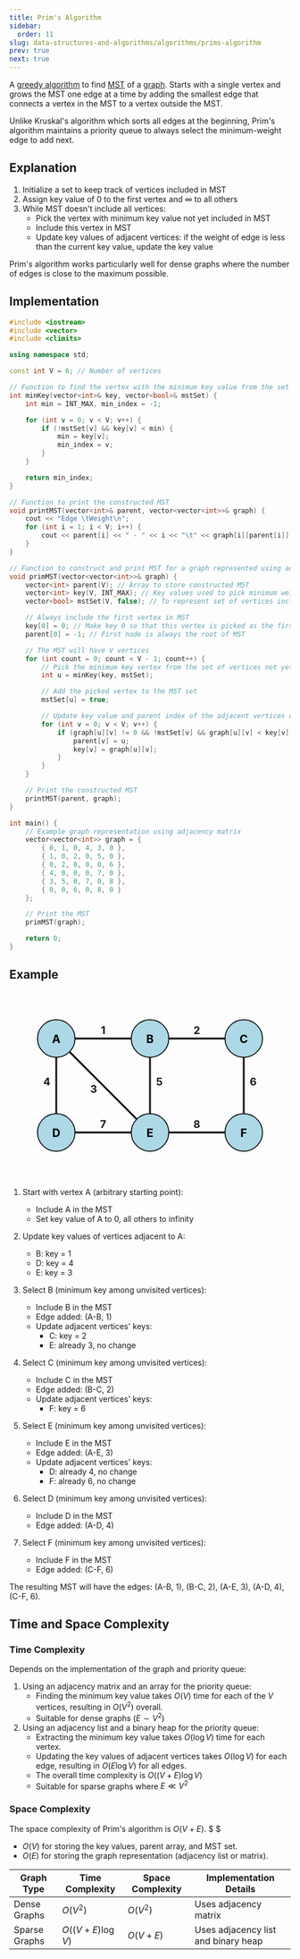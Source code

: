 ```yaml
---
title: Prim's Algorithm
sidebar:
  order: 11
slug: data-structures-and-algorithms/algorithms/prims-algorithm
prev: true
next: true
---
```


A [greedy algorithm](/data-structures-and-algorithms/algorithms/introduction#greedy-algorithm) to find [MST](/data-structures-and-algorithms/data-structures/minimum-spanning-tree/) of a [graph](/data-structures-and-algorithms/data-structures/graph/). Starts with a single vertex and grows the MST one edge at a time by adding the smallest edge that connects a vertex in the MST to a vertex outside the MST.

Unlike Kruskal's algorithm which sorts all edges at the beginning, Prim's algorithm maintains a priority queue to always select the minimum-weight edge to add next.

## Explanation

1. Initialize a set to keep track of vertices included in MST
2. Assign key value of $0$ to the first vertex and $\infty$ to all others
3. While MST doesn't include all vertices:
   - Pick the vertex with minimum key value not yet included in MST
   - Include this vertex in MST
   - Update key values of adjacent vertices: if the weight of edge is less than the current key value, update the key value

Prim's algorithm works particularly well for dense graphs where the number of edges is close to the maximum possible.

## Implementation

```cpp
#include <iostream>
#include <vector>
#include <climits>

using namespace std;

const int V = 6; // Number of vertices

// Function to find the vertex with the minimum key value from the set of vertices not yet included in MST
int minKey(vector<int>& key, vector<bool>& mstSet) {
    int min = INT_MAX, min_index = -1;

    for (int v = 0; v < V; v++) {
        if (!mstSet[v] && key[v] < min) {
            min = key[v];
            min_index = v;
        }
    }

    return min_index;
}

// Function to print the constructed MST
void printMST(vector<int>& parent, vector<vector<int>>& graph) {
    cout << "Edge \tWeight\n";
    for (int i = 1; i < V; i++) {
        cout << parent[i] << " - " << i << "\t" << graph[i][parent[i]] << "\n";
    }
}

// Function to construct and print MST for a graph represented using adjacency matrix
void primMST(vector<vector<int>>& graph) {
    vector<int> parent(V); // Array to store constructed MST
    vector<int> key(V, INT_MAX); // Key values used to pick minimum weight edge
    vector<bool> mstSet(V, false); // To represent set of vertices included in MST

    // Always include the first vertex in MST
    key[0] = 0; // Make key 0 so that this vertex is picked as the first vertex
    parent[0] = -1; // First node is always the root of MST

    // The MST will have V vertices
    for (int count = 0; count < V - 1; count++) {
        // Pick the minimum key vertex from the set of vertices not yet included in MST
        int u = minKey(key, mstSet);

        // Add the picked vertex to the MST set
        mstSet[u] = true;

        // Update key value and parent index of the adjacent vertices of the picked vertex
        for (int v = 0; v < V; v++) {
            if (graph[u][v] != 0 && !mstSet[v] && graph[u][v] < key[v]) {
                parent[v] = u;
                key[v] = graph[u][v];
            }
        }
    }

    // Print the constructed MST
    printMST(parent, graph);
}

int main() {
    // Example graph representation using adjacency matrix
    vector<vector<int>> graph = {
        { 0, 1, 0, 4, 3, 0 },
        { 1, 0, 2, 0, 5, 0 },
        { 0, 2, 0, 0, 0, 6 },
        { 4, 0, 0, 0, 7, 0 },
        { 3, 5, 0, 7, 0, 8 },
        { 0, 0, 6, 0, 8, 0 }
    };

    // Print the MST
    primMST(graph);

    return 0;
}
```

## Example

<svg xmlns="http://www.w3.org/2000/svg" viewBox="0 0 300 200" width="600" height="400" class="mx-auto">
  <style>
    .vertex {
      fill: lightblue;
      stroke: black;
      stroke-width: 1px;
    }
    .edge {
      stroke: currentColor;
      stroke-width: 2px;
    }
    .label {
      font-size: 12px;
      font-weight: bold;
    }
    .weight {
      font-size: .7rem;
      fill: currentColor;
      font-weight: bold;
    }
  </style>

  <!-- Edges -->
  <line x1="50" y1="50" x2="150" y2="50" class="edge" />
  <text x="100" y="45" class="weight" text-anchor="middle">1</text>

  <line x1="150" y1="50" x2="250" y2="50" class="edge" />
  <text x="200" y="45" class="weight" text-anchor="middle">2</text>

  <line x1="50" y1="50" x2="50" y2="150" class="edge" />
  <text x="40" y="100" class="weight" text-anchor="middle">4</text>

  <line x1="50" y1="50" x2="150" y2="150" class="edge" />
  <text x="90" y="108" class="weight" text-anchor="middle">3</text>

  <line x1="150" y1="50" x2="150" y2="150" class="edge" />
  <text x="160" y="100" class="weight" text-anchor="middle">5</text>

  <line x1="250" y1="50" x2="250" y2="150" class="edge" />
  <text x="260" y="100" class="weight" text-anchor="middle">6</text>

  <line x1="50" y1="150" x2="150" y2="150" class="edge" />
  <text x="100" y="145" class="weight" text-anchor="middle">7</text>

  <line x1="150" y1="150" x2="250" y2="150" class="edge" />
  <text x="200" y="145" class="weight" text-anchor="middle">8</text>

  <!-- Vertices -->
  <circle cx="50" cy="50" r="20" class="vertex" />
  <text x="50" y="55" class="label" text-anchor="middle">A</text>

  <circle cx="150" cy="50" r="20" class="vertex" />
  <text x="150" y="55" class="label" text-anchor="middle">B</text>

  <circle cx="250" cy="50" r="20" class="vertex" />
  <text x="250" y="55" class="label" text-anchor="middle">C</text>

  <circle cx="50" cy="150" r="20" class="vertex" />
  <text x="50" y="155" class="label" text-anchor="middle">D</text>

  <circle cx="150" cy="150" r="20" class="vertex" />
  <text x="150" y="155" class="label" text-anchor="middle">E</text>

  <circle cx="250" cy="150" r="20" class="vertex" />
  <text x="250" y="155" class="label" text-anchor="middle">F</text>
</svg>

1. Start with vertex A (arbitrary starting point):

   - Include A in the MST
   - Set key value of A to 0, all others to infinity

2. Update key values of vertices adjacent to A:

   - B: key = 1
   - D: key = 4
   - E: key = 3

3. Select B (minimum key among unvisited vertices):

   - Include B in the MST
   - Edge added: (A-B, 1)
   - Update adjacent vertices' keys:
     - C: key = 2
     - E: already 3, no change

4. Select C (minimum key among unvisited vertices):

   - Include C in the MST
   - Edge added: (B-C, 2)
   - Update adjacent vertices' keys:
     - F: key = 6

5. Select E (minimum key among unvisited vertices):

   - Include E in the MST
   - Edge added: (A-E, 3)
   - Update adjacent vertices' keys:
     - D: already 4, no change
     - F: already 6, no change

6. Select D (minimum key among unvisited vertices):

   - Include D in the MST
   - Edge added: (A-D, 4)

7. Select F (minimum key among unvisited vertices):
   - Include F in the MST
   - Edge added: (C-F, 6)

The resulting MST will have the edges: (A-B, 1), (B-C, 2), (A-E, 3), (A-D, 4), (C-F, 6).

## Time and Space Complexity

### Time Complexity

Depends on the implementation of the graph and priority queue:

1. Using an adjacency matrix and an array for the priority queue:
   - Finding the minimum key value takes $O(V)$ time for each of the $V$ vertices, resulting in $O(V^2)$ overall.
   - Suitable for dense graphs ($E \sim V^2$)
2. Using an adjacency list and a binary heap for the priority queue:
   - Extracting the minimum key value takes $O(\log V)$ time for each vertex.
   - Updating the key values of adjacent vertices takes $O(\log V)$ for each edge, resulting in $O(E \log V)$ for all edges.
   - The overall time complexity is $O((V + E) \log V)$
   - Suitable for sparse graphs where $E \ll V^2$

### Space Complexity

The space complexity of Prim's algorithm is $O(V + E)$. $ $

- $O(V)$ for storing the key values, parent array, and MST set.
- $O(E)$ for storing the graph representation (adjacency list or matrix).

| Graph Type    | Time Complexity     | Space Complexity | Implementation Details              |
| ------------- | ------------------- | ---------------- | ----------------------------------- |
| Dense Graphs  | $O(V^2)$            | $O(V^2)$         | Uses adjacency matrix               |
| Sparse Graphs | $O((V + E) \log V)$ | $O(V + E)$       | Uses adjacency list and binary heap |
